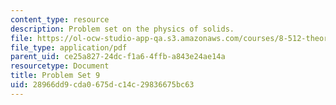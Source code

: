 ```yaml
---
content_type: resource
description: Problem set on the physics of solids.
file: https://ol-ocw-studio-app-qa.s3.amazonaws.com/courses/8-512-theory-of-solids-ii-spring-2009/28966dd9cda0675dc14c29836675bc63_MIT8_512s09_pset09.pdf
file_type: application/pdf
parent_uid: ce25a827-24dc-f1a6-4ffb-a843e24ae14a
resourcetype: Document
title: Problem Set 9
uid: 28966dd9-cda0-675d-c14c-29836675bc63
---
```

